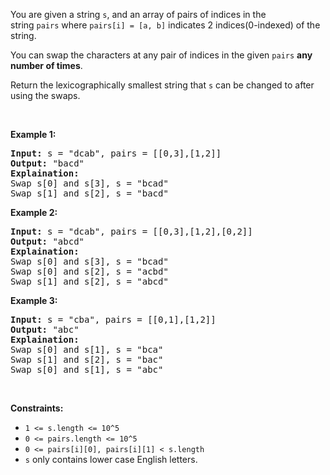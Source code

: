 <p>You are given a string <code>s</code>, and an array of pairs of indices in the string&nbsp;<code>pairs</code>&nbsp;where&nbsp;<code>pairs[i] =&nbsp;[a, b]</code>&nbsp;indicates 2 indices(0-indexed) of the string.</p>

<p>You can&nbsp;swap the characters at any pair of indices in the given&nbsp;<code>pairs</code>&nbsp;<strong>any number of times</strong>.</p>

<p>Return the&nbsp;lexicographically smallest string that <code>s</code>&nbsp;can be changed to after using the swaps.</p>

<p>&nbsp;</p>
<p><strong>Example 1:</strong></p>

<pre>
<strong>Input:</strong> s = &quot;dcab&quot;, pairs = [[0,3],[1,2]]
<strong>Output:</strong> &quot;bacd&quot;
<strong>Explaination:</strong> 
Swap s[0] and s[3], s = &quot;bcad&quot;
Swap s[1] and s[2], s = &quot;bacd&quot;
</pre>

<p><strong>Example 2:</strong></p>

<pre>
<strong>Input:</strong> s = &quot;dcab&quot;, pairs = [[0,3],[1,2],[0,2]]
<strong>Output:</strong> &quot;abcd&quot;
<strong>Explaination: </strong>
Swap s[0] and s[3], s = &quot;bcad&quot;
Swap s[0] and s[2], s = &quot;acbd&quot;
Swap s[1] and s[2], s = &quot;abcd&quot;</pre>

<p><strong>Example 3:</strong></p>

<pre>
<strong>Input:</strong> s = &quot;cba&quot;, pairs = [[0,1],[1,2]]
<strong>Output:</strong> &quot;abc&quot;
<strong>Explaination: </strong>
Swap s[0] and s[1], s = &quot;bca&quot;
Swap s[1] and s[2], s = &quot;bac&quot;
Swap s[0] and s[1], s = &quot;abc&quot;
</pre>

<p>&nbsp;</p>
<p><strong>Constraints:</strong></p>

<ul>
	<li><code>1 &lt;= s.length &lt;= 10^5</code></li>
	<li><code>0 &lt;= pairs.length &lt;= 10^5</code></li>
	<li><code>0 &lt;= pairs[i][0], pairs[i][1] &lt;&nbsp;s.length</code></li>
	<li><code>s</code>&nbsp;only contains lower case English letters.</li>
</ul>

